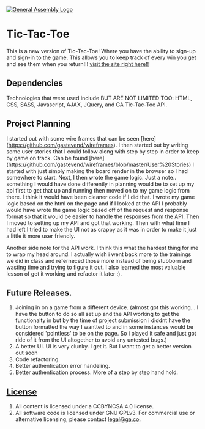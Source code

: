[![General Assembly Logo](https://camo.githubusercontent.com/1a91b05b8f4d44b5bbfb83abac2b0996d8e26c92/687474703a2f2f692e696d6775722e636f6d2f6b6538555354712e706e67)](https://generalassemb.ly/education/web-development-immersive)

# Tic-Tac-Toe
This is a new version of Tic-Tac-Toe! Where you have the ability to sign-up and
sign-in to the game. This allows you to keep track of every win you get and see
them when you return!!! [visit the site right here!!](https://gastevend.github.io/tic-tac-toe-client/)

## Dependencies
Technologies that were used include BUT ARE NOT LIMITED TOO:
HTML, CSS, SASS, Javascript, AJAX, JQuery, and GA Tic-Tac-Toe API.


## Project Planning
I started out with some wire frames that can be seen [here] (https://github.com/gastevend/wireframes).
I then started out by writing some user stories that I could follow along with
step by step in order to keep by game on track. Can be found [here] (https://github.com/gastevend/wireframes/blob/master/User%20Stories)
I started with just simply making the board render in the browser so I had
somewhere to start. Next, I then wrote the game logic. Just a note.. something
I would have done differently in planning would be to set up my api first to get
that up and running then moved on to my game logic from there. I think it would
have been cleaner code if I did that. I wrote my game logic based on the html
on the page and if I looked at the API I probably would have wrote the game
logic based off of the request and response format so that it would be easier
to handle the responses from the API. Then I moved to setting up my API and got
that working. Then with what time I had left I tried to make the UI not as
crappy as it was in order to make it just a little it more user friendly.

Another side note for the API work. I think this what the hardest thing for me
to wrap my head around. I actually wish i went back more to the trainings we did
in class and referneced those more instead of being stubborn and wasting time and
trying to figure it out. I also learned the most valuable lesson of get it working
and refactor it later :).


## Future Releases.
1. Joining in on a game from a different device. (almost got this working... I have
the button to do so all set up and the API working to get the functionaity in
but by the time of project submission i diddnt have the button formatted the way
I wantted to and in some instances would be considered 'pointless' to be on the
page. So i played it safe and just got ride of it from the UI altogether to avoid
any untested bugs.)
2. A better UI. UI is very clunky. I get it. But I want to get a better version
out soon
3. Code refactoring.
4. Better authentication error handeling.
5. Better authentication process. More of a step by step hand hold.

## [License](LICENSE)

1.  All content is licensed under a CC­BY­NC­SA 4.0 license.
1.  All software code is licensed under GNU GPLv3. For commercial use or
    alternative licensing, please contact legal@ga.co.
